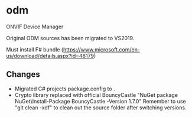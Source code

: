 # odm
ONVIF Device Manager

Original ODM sources has been migrated to VS2019.

Must install F# bundle (https://www.microsoft.com/en-us/download/details.aspx?id=48179)

## Changes
- Migrated C# projects package.config to <PackageConfig>.
- Crypto library replaced with official BouncyCastle "NuGet package NuGet\Install-Package BouncyCastle -Version 1.7.0"
Remember to use "git clean -xdf" to clean out the source folder after switching versions.

